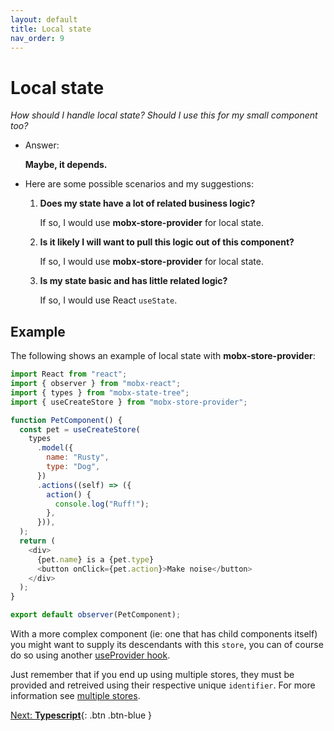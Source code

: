 ```yaml
---
layout: default
title: Local state
nav_order: 9
---
```


# Local state

_How should I handle local state? Should I use this for my small component too?_

- Answer:

  **Maybe, it depends.**

- Here are some possible scenarios and my suggestions:

  1. **Does my state have a lot of related business logic?**

     If so, I would use **mobx-store-provider** for local state.

  1. **Is it likely I will want to pull this logic out of this component?**

     If so, I would use **mobx-store-provider** for local state.

  1. **Is my state basic and has little related logic?**

     If so, I would use React `useState`.

## Example

The following shows an example of local state with **mobx-store-provider**:

```javascript
import React from "react";
import { observer } from "mobx-react";
import { types } from "mobx-state-tree";
import { useCreateStore } from "mobx-store-provider";

function PetComponent() {
  const pet = useCreateStore(
    types
      .model({
        name: "Rusty",
        type: "Dog",
      })
      .actions((self) => ({
        action() {
          console.log("Ruff!");
        },
      })),
  );
  return (
    <div>
      {pet.name} is a {pet.type}
      <button onClick={pet.action}>Make noise</button>
    </div>
  );
}

export default observer(PetComponent);
```

With a more complex component (ie: one that has child components itself) you might want to supply its descendants with this `store`, you can of course do so using another [useProvider hook](/api/useProvider).

Just remember that if you end up using multiple stores, they must be provided and retreived using their respective unique `identifier`. For more information see [multiple stores](/multiple-stores).

[Next: **Typescript**](/typescript){: .btn .btn-blue }
